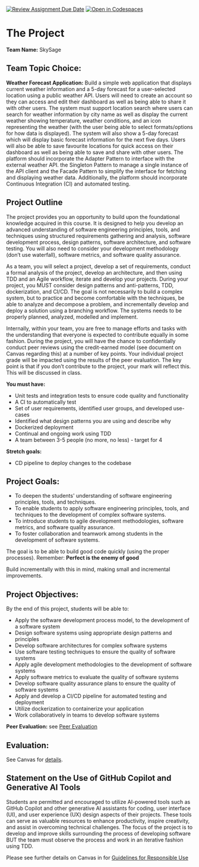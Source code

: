 [![Review Assignment Due Date](https://classroom.github.com/assets/deadline-readme-button-22041afd0340ce965d47ae6ef1cefeee28c7c493a6346c4f15d667ab976d596c.svg)](https://classroom.github.com/a/HWOPiRJG)
[![Open in Codespaces](https://classroom.github.com/assets/launch-codespace-2972f46106e565e64193e422d61a12cf1da4916b45550586e14ef0a7c637dd04.svg)](https://classroom.github.com/open-in-codespaces?assignment_repo_id=16753161)

# The Project

**Team Name:** SkySage

## Team Topic Choice:

**Weather Forecast Application:** Build a simple web application that displays current weather information and a 5-day forecast for a user-selected location using a public weather API. Users will need to create an account so they can access and edit their dashboard as well as being able to share it with other users. The system must support location search where users can search for weather information by city name as well as display the current weather showing temperature, weather conditions, and an icon representing the weather (with the user being able to select formats/options for how data is displayed). The system will also show a 5-day forecast which will display basic forecast information for the next five days. Users will also be able to save favourite locations for quick access on their dashboard as well as being able to save and share with other users. The platform should incorporate the Adapter Pattern to interface with the external weather API. the Singleton Pattern to manage a single instance of the API client and the Facade Pattern to simplify the interface for fetching and displaying weather data. Additionally, the platform should incorporate Continuous Integration (CI) and automated testing.

## Project Outline

The project provides you an opportunity to build upon the foundational knowledge acquired in this course. It is designed to help you develop an advanced understanding of software engineering principles, tools, and techniques using structured requirements gathering and analysis, software development process, design patterns, software architecture, and software testing. You will also need to consider your development methodology (don’t use waterfall), software metrics, and software quality assurance.

As a team, you will select a project, develop a set of requirements, conduct a formal analysis of the project, develop an architecture, and then using TDD and an Agile workflow, iterate and develop your projects. During your project, you MUST consider design patterns and anti-patterns, TDD, dockerization, and CI/CD. The goal is not necessarily to build a complex system, but to practice and become comfortable with the techniques, be able to analyze and decompose a problem, and incrementally develop and deploy a solution using a branching workflow. The systems needs to be properly planned, analyzed, modelled and implement.

Internally, within your team, you are free to manage efforts and tasks with the understanding that everyone is expected to contribute equally in some fashion. During the project, you will have the chance to confidentially conduct peer reviews using the credit-earned model (see document on Canvas regarding this) at a number of key points. Your individual project grade will be impacted using the results of the peer evaluation. The key point is that if you don’t contribute to the project, your mark will reflect this. This will be discussed in class.

**You must have:**

- Unit tests and integration tests to ensure code quality and functionality
- A CI to automatically test
- Set of user requirements, identified user groups, and developed use-cases
- Identified what design patterns you are using and describe why
- Dockerized deployment
- Continual and ongoing work using TDD
- A team between 3-5 people (no more, no less) - target for 4

**Stretch goals:**

- CD pipeline to deploy changes to the codebase

## Project Goals:

- To deepen the students' understanding of software engineering principles, tools, and techniques.
- To enable students to apply software engineering principles, tools, and techniques to the development of complex software systems.
- To introduce students to agile development methodologies, software metrics, and software quality assurance.
- To foster collaboration and teamwork among students in the development of software systems.

The goal is to be able to build good code quickly (using the proper processes). Remember: **Perfect is the enemy of good**

Build incrementally with this in mind, making small and incremental improvements.

## Project Objectives:

By the end of this project, students will be able to:

- Apply the software development process model, to the development of a software system
- Design software systems using appropriate design patterns and principles
- Develop software architectures for complex software systems
- Use software testing techniques to ensure the quality of software systems
- Apply agile development methodologies to the development of software systems
- Apply software metrics to evaluate the quality of software systems
- Develop software quality assurance plans to ensure the quality of software systems
- Apply and develop a CI/CD pipeline for automated testing and deployment
- Utilize dockerization to containerize your application
- Work collaboratively in teams to develop software systems

**Peer Evaluation:** see [Peer Evaluation](https://canvas.ubc.ca/courses/150415/pages/peer-evaluation?wrap=1)

## Evaluation:

See Canvas for [details](https://canvas.ubc.ca/courses/150415/pages/the-project).

## Statement on the Use of GitHub Copilot and Generative AI Tools

Students are permitted and encouraged to utilize AI-powered tools such as GitHub Copilot and other generative AI assistants for coding, user interface (UI), and user experience (UX) design aspects of their projects. These tools can serve as valuable resources to enhance productivity, inspire creativity, and assist in overcoming technical challenges. The focus of the project is to develop and improve skills surrounding the process of developing software BUT the team must observe the process and work in an iterative fashion using TDD.

Please see further details on Canvas in for [Guidelines for Responsible Use](https://canvas.ubc.ca/courses/150415/pages/the-project)
